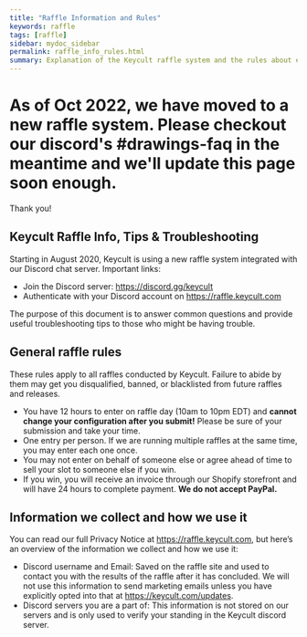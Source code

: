 ```yaml
---
title: "Raffle Information and Rules"
keywords: raffle
tags: [raffle]
sidebar: mydoc_sidebar
permalink: raffle_info_rules.html
summary: Explanation of the Keycult raffle system and the rules about entering raffles 
---
```

# As of Oct 2022, we have moved to a new raffle system. Please checkout our discord's #drawings-faq in the meantime and we'll update this page soon enough.
Thank you!

## Keycult Raffle Info, Tips & Troubleshooting 
Starting in August 2020, Keycult is using a new raffle system integrated with our Discord chat server. Important links:

- Join the Discord server: <https://discord.gg/keycult>
- Authenticate with your Discord account on <https://raffle.keycult.com>

The purpose of this document is to answer common questions and provide useful troubleshooting tips to those who might be having trouble.


## General raffle rules

These rules apply to all raffles conducted by Keycult. Failure to abide by them may get you disqualified, banned, or blacklisted from future raffles and releases.

- You have 12 hours to enter on raffle day (10am to 10pm EDT) and **cannot change your configuration after you submit!** Please be sure of your submission and take your time.
- One entry per person. If we are running multiple raffles at the same time, you may enter each one once.
- You may not enter on behalf of someone else or agree ahead of time to sell your slot to someone else if you win.
- If you win, you will receive an invoice through our Shopify storefront and will have 24 hours to complete payment. **We do not accept PayPal.**


## Information we collect and how we use it

You can read our full Privacy Notice at <https://raffle.keycult.com>, but here’s an overview of the information we collect and how we use it:

- Discord username and Email: Saved on the raffle site and used to contact you with the results of the raffle after it has concluded. We will not use this information to send marketing emails unless you have explicitly opted into that at <https://keycult.com/updates>.
- Discord servers you are a part of: This information is not stored on our servers and is only used to verify your standing in the Keycult discord server.
